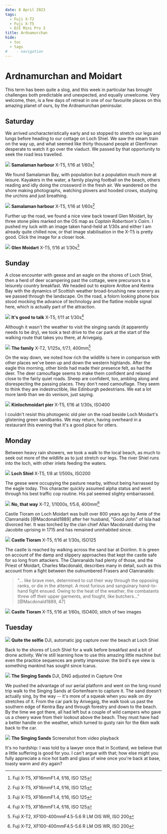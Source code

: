 ```yaml
---
date: 8 April 2023
tags:
  - Fuji X-T2
  - Fuji X-T5
  - DJI Mini Pro 3
title: Ardnamurchan
hide:
  - toc
  - tags
#    - navigation
---
```


# Ardnamurchan and Moidart

This term has been quite a slog, and this week in particular has brought challenges both predictable and unexpected, and equally unwelcome. Very welcome, then, is a few days of retreat in one of our favourite places on this amazing planet of ours, by the Ardnamurchan peninsular.

## Saturday

We arrived uncharacteristically early and so stopped to stretch our legs and lungs before heading to our cottage on Loch Shiel. We saw the steam train on the way up, and what seemed like thirty thousand people at Glenfinnan desperate to watch it go over the viaduct. We passed by that opportunity to seek the road less travelled.

![](/img/23-4-DSF1042.jpg)
**Samalaman harbour** X-T5, f/16 at 1/60s[^note1]

We found Samalaman Bay, with population but a population much more at leisure. Kayakers in the water, a family playing football on the beach, others reading and idly doing the crossword in the fresh air. We wandered on the shore making photographs, watching plovers and hooded crows, studying the urchins and just breathing.

![](/img/23-4-DSF1045.jpg)
**Samalaman harbour** X-T5, f/16 at 1/60s[^note1]

Further up the road, we found a nice view back toward Glen Moidart, by three stone piles marked on the OS map as *Captain Robertson's Cairn*. I pushed my luck with an image taken hand-held at 1/30s and either I am already quite chilled now, or that image stabilisation in the X-T5 is pretty good. Click the image for a closer look.

![](/img/23-4-DSF1047.jpg)
**Glen Moidart**  X-T5, f/16 at 1/30s[^note1]

## Sunday

A close encounter with geese and an eagle on the shores of Loch Shiel, then a herd of deer scampering past the cottage, were precursors to a leisurely country breakfast. We headed out to explore Ardtoe and Kentra Bay with the dynamics of Scottish weather broad-brushing new scenery as we passed through the landscape. On the road, a folorn looking phone box stood mocking the advance of technology and the flatline mobile signal here, which is actually part of the attraction.

![](/img/23-4-DSF1051.jpg)
**It's good to talk** X-T5, f/11 at 1/30s[^note1]

Although it wasn't the weather to visit the singing sands (it apparently needs to be dry), we took a test drive to the car park at the start of the walking route that takes you there, at Arivegaig. 

![](/img/23-4-DSF0993.jpg)
**The family** X-T2, 1/125s, f/7.1, 400mm[^note2]

On the way down, we noted how rich the wildlife is here in comparison with other places we've been up and down the western highlands. After the eagle this morning, other birds had made their presence felt, as had the deer. The deer camouflage seems to make them confident and relaxed close to the fairly quiet roads. Sheep are confident, too, ambling along and disrespecting the passing places. They don't need camouflage. They seem to think they are indestructible, like Edinburgh pedestrians. We eat a lot more lamb than we do venison, just saying.

<!-- Samalaman Bay -->

![](/img/23-4-DSF1056.jpg)
**Kinlochmoidart pier** X-T5, f/16 at 1/30s, ISO400

I couldn't resist this photogenic old pier on the road beside Loch Moidart's glistening green sandbanks. We may return, having overheard in a restaurant this evening that it's a good place for otters.

## Monday

Between heavy rain showers, we took a walk to the local beach, as much to seek out more of the wildlife as to just stretch our legs. The river Shiel runs into the loch, with other inlets feeding the waters. 

![](/img/23-4-DSF1068.jpg)
**Loch Shiel** X-T5, f/8 at 1/500s, ISO200

The geese were occupying the pasture nearby, without being harrassed by the eagle today. This character quickly assumed alpha status and went through his best traffic cop routine. His pal seemed slighty embarrassed.

![](/img/23-4-DSF1115.jpg)
**No, that way** X-T2, 1/1000s, f/5.6, 400mm[^note2]

Castle Tioram on Loch Moidart was built over 800 years ago by Amie of the Clanranalds [@Macdonald1889] after her husband, "Good John" of Isla had divorced her. It was torched by the clan chief Allan Macdonald during the Jacobite uprising in 1715 and has remained uninhabited since.

![](/img/23-4-DSF1083.jpg)
**Castle Tioram** X-T5, f/16 at 1/30s, ISO125

The castle is reached by walking across the sand bar at Doirlinn. It is green on account of the damp and slippery approaches that kept the castle safe for so long from attackers. The Clanranalds had plenty of those, and the Priest of Moidart, Charles Macdonald, describes many in detail, such as this account from a fight between the outnumbered Frasers and Clanranalds:

> "... like brave men, determined to cut their way through the opposing ranks, or die in the attempt. A most furious and sanguinary hand-to-hand fight ensued. Owing to the heat of the weather, the combatants threw off their upper garments, and fought, like butchers..." [@Macdonald1889, 47]

![](/img/23-4-DSF110223-4-Panorama.jpg)
**Castle Tioram** X-T5, f/16 at 1/60s, ISO400, stitch of two images

## Tuesday

<!-- !!! info inline end "" -->
![](/img/DJI_0030.JPG)
**Quite the selfie** DJI, automatic jpg capture over the beach at Loch Shiel

Back to the shores of Loch Shiel for a walk before breakfast and a bit of drone activity. We're still learning how to use this amazing little machine but even the practice sequences are pretty impressive: the bird's eye view is something mankind has sought since Icarus.

![](/img/DJI_0035.JPG)
**The Singing Sands** DJI, DNG adjusted in Capture One

We pushed the advantage of our aerial platform and went on the long round trip walk to the Singing Sands at Gortenfearn to capture it. The sand doesn't actually sing, by the way -- it's more of a squeak when you walk on dry stretches of it. From the car park by Arivegaig, the walk took us past the southern edge of Kentra Bay and through forestry and down to the beach. By the time we got there, all had left but a couple of wild campers who gave us a cheery wave from their lookout above the beach. They must have had a better handle on the weather, which turned to gusty rain for the 6km walk back to the car. 

![](/img/Screenshot-2023-04-11.png)
**The Singing Sands** Screenshot from video playback

It's no hardship: I was told by a lawyer once that in Scotland, we believe that a little suffering is good for you. I can't argue with that; how else might you fully appreciate a nice hot bath and glass of wine once you're back at base, toasty warm and dry again?

[^note1]: Fuji X-T5, XF16mmF1.4, f/16, ISO 125
[^note2]: Fuji X-T2, XF100-400mmF4.5-5.6 R LM OIS WR, ISO 200

